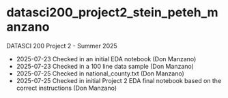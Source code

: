 # datasci200_project2_stein_peteh_manzano
DATASCI 200 Project 2 - Summer 2025

- 2025-07-23 Checked in an initial EDA notebook (Don Manzano)
- 2025-07-23 Checked in a 100 line data sample (Don Manzano)
- 2025-07-25 Checked in national_county.txt (Don Manzano)
- 2025-07-25 Checked in initial Project 2 EDA final notebook based on the correct instructions (Don Manzano) 
